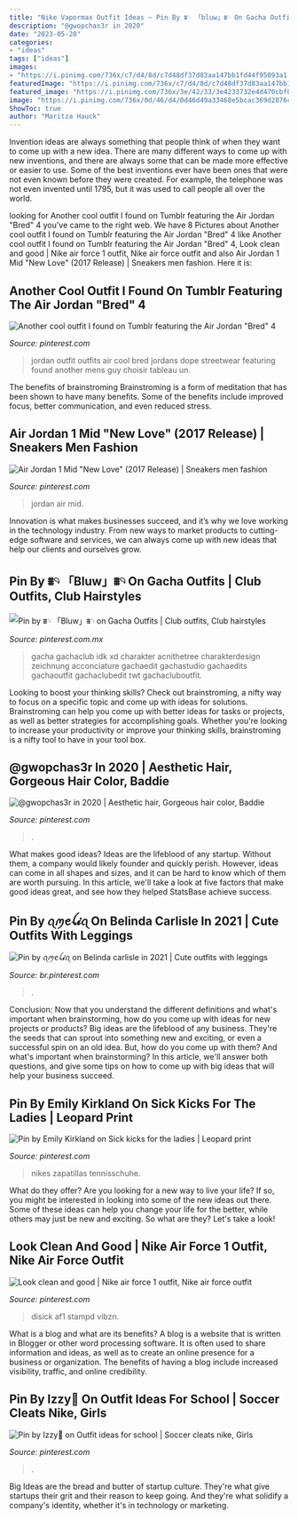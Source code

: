 ```yaml
---
title: "Nike Vapormax Outfit Ideas ~ Pin By ⩩𓄹 「bluw」⩩𓄹 On Gacha Outfits"
description: "@gwopchas3r in 2020"
date: "2023-05-20"
categories:
- "ideas"
tags: ["ideas"]
images:
- "https://i.pinimg.com/736x/c7/d4/8d/c7d48df37d83aa147bb1fd44f95093a1.jpg"
featuredImage: "https://i.pinimg.com/736x/c7/d4/8d/c7d48df37d83aa147bb1fd44f95093a1.jpg"
featured_image: "https://i.pinimg.com/736x/3e/42/33/3e4233732e4d470cbf067346c707227f.jpg"
image: "https://i.pinimg.com/736x/0d/46/d4/0d46d49a33468e5bcac369d2876cbf95--leopard-print-sneakers-leopard-prints.jpg"
ShowToc: true
author: "Maritza Hauck"
---
```



Invention ideas are always something that people think of when they want to come up with a new idea. There are many different ways to come up with new inventions, and there are always some that can be made more effective or easier to use. Some of the best inventions ever have been ones that were not even known before they were created. For example, the telephone was not even invented until 1795, but it was used to call people all over the world.

	

		
looking for Another cool outfit I found on Tumblr featuring the Air Jordan &quot;Bred&quot; 4 you've came to the right web. We have 8 Pictures about Another cool outfit I found on Tumblr featuring the Air Jordan &quot;Bred&quot; 4 like Another cool outfit I found on Tumblr featuring the Air Jordan &quot;Bred&quot; 4, Look clean and good | Nike air force 1 outfit, Nike air force outfit and also Air Jordan 1 Mid &quot;New Love&quot; (2017 Release) | Sneakers men fashion. Here it is:
		
    
## Another Cool Outfit I Found On Tumblr Featuring The Air Jordan &quot;Bred&quot; 4

<img loading=lazy src="https://i.pinimg.com/736x/fa/01/42/fa014242e0c0d3af7c0a652e323d4969--dope-style-swag-style.jpg" onerror="this.onerror=null;this.src='https://tse3.mm.bing.net/th?id=OIP.A-4PBmvNJXvFfPXu0rAvBAHaLH&amp;pid=15.1';" alt="Another cool outfit I found on Tumblr featuring the Air Jordan &quot;Bred&quot; 4">

_Source: pinterest.com_

>jordan outfit outfits air cool bred jordans dope streetwear featuring found another mens guy choisir tableau un. 

	

The benefits of brainstroming
Brainstroming is a form of meditation that has been shown to have many benefits. Some of the benefits include improved focus, better communication, and even reduced stress.

    
## Air Jordan 1 Mid &quot;New Love&quot; (2017 Release) | Sneakers Men Fashion

<img loading=lazy src="https://i.pinimg.com/736x/bf/05/30/bf0530ce5ba4cb9ab6adb81fa6bccba3.jpg" onerror="this.onerror=null;this.src='https://tse2.mm.bing.net/th?id=OIP.ltOkTVjTJeQmt0PnZn7gkwAAAA&amp;pid=15.1';" alt="Air Jordan 1 Mid &quot;New Love&quot; (2017 Release) | Sneakers men fashion">

_Source: pinterest.com_

>jordan air mid. 

	

Innovation is what makes businesses succeed, and it’s why we love working in the technology industry. From new ways to market products to cutting-edge software and services, we can always come up with new ideas that help our clients and ourselves grow.

    
## Pin By ⩩𓄹 「Bluw」⩩𓄹 On Gacha Outfits | Club Outfits, Club Hairstyles

<img loading=lazy src="https://i.pinimg.com/736x/66/9e/a3/669ea3fb13219b68c296e03967a5cce8.jpg" onerror="this.onerror=null;this.src='https://tse1.mm.bing.net/th?id=OIP.Hj9IQwh_RdsajZSZ50mRQQHaHT&amp;pid=15.1';" alt="Pin by ⩩𓄹 「Bluw」⩩𓄹 on Gacha Outfits | Club outfits, Club hairstyles">

_Source: pinterest.com.mx_

>gacha gachaclub idk xd charakter acnithetree charakterdesign zeichnung acconciature gachaedit gachastudio gachaedits gachaoutfit gachaclubedit twt gachacluboutfit. 

	

Looking to boost your thinking skills? Check out brainstroming, a nifty way to focus on a specific topic and come up with ideas for solutions. Brainstroming can help you come up with better ideas for tasks or projects, as well as better strategies for accomplishing goals. Whether you're looking to increase your productivity or improve your thinking skills, brainstroming is a nifty tool to have in your tool box.

    
## @gwopchas3r In 2020 | Aesthetic Hair, Gorgeous Hair Color, Baddie

<img loading=lazy src="https://i.pinimg.com/736x/c7/d4/8d/c7d48df37d83aa147bb1fd44f95093a1.jpg" onerror="this.onerror=null;this.src='https://tse1.mm.bing.net/th?id=OIP.qlSC3w9Kyfaun5JoxfuVyAHaJI&amp;pid=15.1';" alt="@gwopchas3r in 2020 | Aesthetic hair, Gorgeous hair color, Baddie">

_Source: pinterest.com_

>. 

	

What makes good ideas?
Ideas are the lifeblood of any startup. Without them, a company would likely founder and quickly perish. However, ideas can come in all shapes and sizes, and it can be hard to know which of them are worth pursuing. In this article, we'll take a look at five factors that make good ideas great, and see how they helped StatsBase achieve success.

    
## Pin By ꪖꪑꫀꪶ𝓲ꪖ On Belinda Carlisle In 2021 | Cute Outfits With Leggings

<img loading=lazy src="https://i.pinimg.com/736x/8a/56/28/8a56289c6b10c6f6819a9fad61a3da8c.jpg" onerror="this.onerror=null;this.src='https://tse1.mm.bing.net/th?id=OIP.LcAT6k92dNZvjvOIcy7ttAHaOa&amp;pid=15.1';" alt="Pin by ꪖꪑꫀꪶ𝓲ꪖ on Belinda carlisle in 2021 | Cute outfits with leggings">

_Source: br.pinterest.com_

>. 

	

Conclusion: Now that you understand the different definitions and what's important when brainstorming, how do you come up with ideas for new projects or products?
Big ideas are the lifeblood of any business. They're the seeds that can sprout into something new and exciting, or even a successful spin on an old idea. But, how do you come up with them? And what's important when brainstorming? In this article, we'll answer both questions, and give some tips on how to come up with big ideas that will help your business succeed.

    
## Pin By Emily Kirkland On Sick Kicks For The Ladies | Leopard Print

<img loading=lazy src="https://i.pinimg.com/736x/0d/46/d4/0d46d49a33468e5bcac369d2876cbf95--leopard-print-sneakers-leopard-prints.jpg" onerror="this.onerror=null;this.src='https://tse1.mm.bing.net/th?id=OIP.d3o9EhogefbLYx2lp0dwJQHaFo&amp;pid=15.1';" alt="Pin by Emily Kirkland on Sick kicks for the ladies | Leopard print">

_Source: pinterest.com_

>nikes zapatillas tennisschuhe. 

	

What do they offer?
Are you looking for a new way to live your life? If so, you might be interested in looking into some of the new ideas out there. Some of these ideas can help you change your life for the better, while others may just be new and exciting. So what are they? Let's take a look!

    
## Look Clean And Good | Nike Air Force 1 Outfit, Nike Air Force Outfit

<img loading=lazy src="https://i.pinimg.com/736x/21/67/4a/21674a2636404989a13a37409ba92de2.jpg" onerror="this.onerror=null;this.src='https://tse1.mm.bing.net/th?id=OIP.j_q4Wdao8YprwNw-d2ArDwHaOA&amp;pid=15.1';" alt="Look clean and good | Nike air force 1 outfit, Nike air force outfit">

_Source: pinterest.com_

>disick af1 stampd vibzn. 

	

What is a blog and what are its benefits?
A blog is a website that is written in Blogger or other word processing software. It is often used to share information and ideas, as well as to create an online presence for a business or organization. The benefits of having a blog include increased visibility, traffic, and online credibility.

    
## Pin By Izzy💜 On Outfit Ideas For School | Soccer Cleats Nike, Girls

<img loading=lazy src="https://i.pinimg.com/736x/3e/42/33/3e4233732e4d470cbf067346c707227f.jpg" onerror="this.onerror=null;this.src='https://tse2.mm.bing.net/th?id=OIP.f_X00qAoRmnShVh3bY8cVgHaHa&amp;pid=15.1';" alt="Pin by Izzy💜 on Outfit ideas for school | Soccer cleats nike, Girls">

_Source: pinterest.com_

>. 

	

Big Ideas are the bread and butter of startup culture. They're what give startups their grit and their reason to keep going. And they're what solidify a company's identity, whether it's in technology or marketing.

